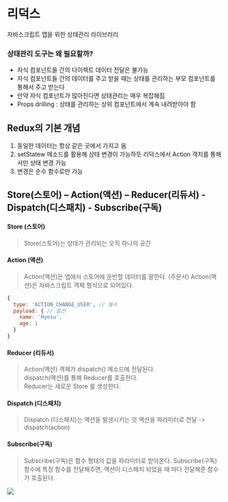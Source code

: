 # 리덕스

자바스크립트 앱을 위한 상태관리 라이브러리

### 상태관리 도구는 왜 필요할까?

- 자식 컴포넌트들 간의 다이렉트 데이터 전달은 불가능
- 자식 컴포넌트들 간의 데이터를 주고 받을 때는 상태를 관리하는 부모 컴포넌트를 통해서 주고 받는다
- 만약 자식 컴포넌트가 많아진다면 상태관리는 매우 복잡해짐
- Props drilling : 상태를 관리하는 상위 컴포넌트에서 계속 내려받아야 함

## Redux의 기본 개념

1. 동일한 데이터는 항상 같은 곳에서 가지고 옴
2. setStatew 메소드를 활용해 상태 변경이 가능하듯 리덕스에서 Action 객치를 통해서만 상태 변경 가능
3. 변경은 순수 함수로만 가능

## Store(스토어) – Action(액션) – Reducer(리듀서) - Dispatch(디스패치) - Subscribe(구독)

#### Store (스토어)

> Store(스토어)는 상태가 관리되는 오직 하나의 공간

#### Action (액션)

> Action(액션)은 앱에서 스토어에 운반할 데이터를 말한다. (주문서)
> Action(액션)은 자바스크립트 객체 형식으로 되어있다.

```js
{
  type: 'ACTION_CHANGE_USER', // 필수
  payload: { // 옵션
    name: 'Hyesu',
    age: 1
  }
}
```

#### Reducer (리듀서)

> Action(액션) 객체가 dispatch() 메소드에 전달된다.<br>
> dispatch(액션)를 통해 Reducer를 호출한다.<br>
> Reducer는 새로운 Store 를 생성한다.<br>

#### Dispatch (디스패치)

> Dispatch (디스패치)는 액션을 발생시키는 것
> 액션을 파라미터로 전달 -> dispatch(action)

#### Subscribe(구독)

> Subscribe(구독)은 함수 형태의 값을 파라미터로 받아온다.
> Subscribe(구독) 함수에 특정 함수를 전달해주면, 액션이 디스패치 되었을 때 마다 전달해준 함수가 호출된다.

 <img src="https://i0.wp.com/hanamon.kr/wp-content/uploads/2021/07/%E1%84%85%E1%85%B5%E1%84%83%E1%85%A5%E1%86%A8%E1%84%89%E1%85%B3-%E1%84%89%E1%85%A1%E1%86%BC%E1%84%90%E1%85%A2%E1%84%80%E1%85%AA%E1%86%AB%E1%84%85%E1%85%B5-%E1%84%83%E1%85%A9%E1%84%89%E1%85%B5%E1%86%A8%E1%84%92%E1%85%AA.png?w=944&ssl=1"/>
